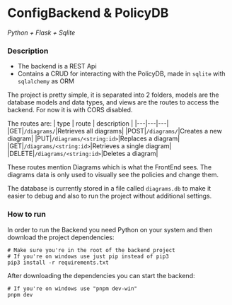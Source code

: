 # ConfigBackend & PolicyDB
_Python + Flask + Sqlite_

### Description
- The backend is a REST Api
- Contains a CRUD for interacting with the PolicyDB, made in `sqlite` with `sqlalchemy` as ORM

The project is pretty simple, it is separated into 2 folders, models are the database models and data types, and views are the routes to access the backend. For now it is with CORS disabled.

The routes are:
| type | route | description |
|---|---|---|
|GET|`/diagrams/`|Retrieves all diagrams|
|POST|`/diagrams/`|Creates a new diagram|
|PUT|`/diagrams/<string:id>`|Replaces a diagram|
|GET|`/diagrams/<string:id>`|Retrieves a single diagram|
|DELETE|`/diagrams/<string:id>`|Deletes a diagram|

These routes mention Diagrams which is what the FrontEnd sees. The diagrams data is only used to visually see the policies and change them.

The database is currently stored in a file called `diagrams.db` to make it easier to debug and also to run the project without additional settings.

### How to run
In order to run the Backend you need Python on your system and then download the project dependencies:
```shell
# Make sure you're in the root of the backend project
# If you're on windows use just pip instead of pip3
pip3 install -r requirements.txt
```

After downloading the dependencies you can start the backend:
```shell
# If you're on windows use "pnpm dev-win"
pnpm dev
```